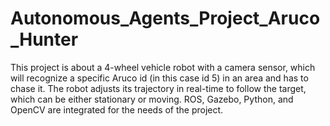 # Autonomous_Agents_Project_Aruco_Hunter
This project is about a 4-wheel vehicle robot with a camera sensor, which will recognize a specific Aruco id (in this case id 5) in an area and has to chase it. The robot adjusts its trajectory in real-time to follow the target, which can be either stationary or moving. ROS, Gazebo, Python, and OpenCV are integrated for the needs of the project.

